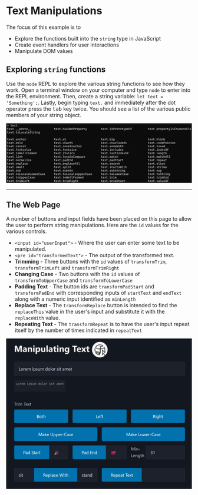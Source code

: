 # Text Manipulations

The focus of this example is to

- Explore the functions built into the `string` type in JavaScript
- Create event handlers for user interactions
- Manipulate DOM values

## Exploring `string` functions

Use the `node` REPL to explore the various string functions to see how they work. Open a terminal window on your computer and type `node` to enter into the REPL environment. Then, create a string variable: `let text = 'Something';`. Lastly, begin typing `text.` and immediately after the dot operator press the <kbd>tab</kbd> key twice. You should see a list of the various public members of your string object.

![String members](./images/Node.png)

----

## The Web Page

A number of buttons and input fields have been placed on this page to allow the user to perform string manipulations. Here are the `id` values for the various controls.

- `<input id="userInput">` - Where the user can enter some text to be manipulated.
- `<pre id="transformedText">` - The output of the transformed text.
- **Trimming** - Three buttons with the `id` values of `transformTrim`, `transformTrimLeft` and `transformTrimRight`
- **Changing Case** - Two buttons with the `id` values of `transformToUpperCase` and `transformToLowerCase`
- **Padding Text** - The button ids are `transformPadStart` and `transformPadEnd` with corresponding inputs of `startText` and `endText` along with a numeric input identified as `minLength`
- **Replace Text** - The `transformReplace` button is intended to find the `replaceThis` value in the user's input and substitute it with the `replaceWith` value.
- **Repeating Text** - The `transformRepeat` is to have the user's input repeat itself by the number of times indicated in `repeatText`

![Manipulating Text](./images/ManipulatingText.png)

